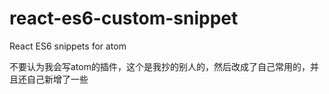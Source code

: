 # react-es6-custom-snippet

React ES6 snippets for atom

不要认为我会写atom的插件，这个是我抄的别人的，然后改成了自己常用的，并且还自己新增了一些

